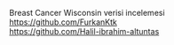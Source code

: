 Breast Cancer Wisconsin verisi incelemesi		    
https://github.com/FurkanKtk		    
https://github.com/Halil-ibrahim-altuntas		    
